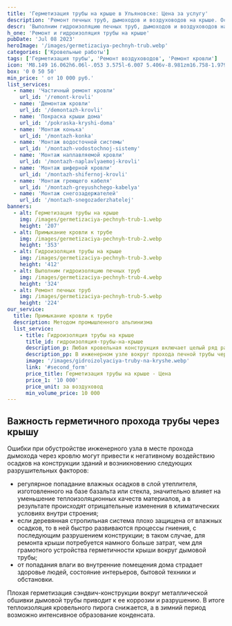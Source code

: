 ```yaml
---
title: 'Герметизация трубы на крыше в Ульяновске: Цена за услугу'
description: 'Ремонт печных труб, дымоходов и воздуховодов на крыше. Осуществляем гидроизоляцию и герметизацию воздуховодов. Цена от 10 000 руб. Звоните!'
descr: 'Выполним гидроизоляцию печных труб, дымоходов и воздуховодов на крыше под ключ.'
h_one: 'Ремонт и гидроизоляция трубы на крыше'
pubDate: 'Jul 08 2023'
heroImage: '/images/germetizaciya-pechnyh-trub.webp'
categories: ['Кровельные работы']
tags: ['Герметизация трубы', 'Ремонт воздуховодов', 'Ремонт кровли']
icon: 'M8.149 16.062h6.06l-.053 3.575l-6.007 5.406v-8.981zm16.758-1.979L1 35.169L3.52 38l21.485-18.954L46.486 38L49 35.169L25.097 14.083L25 14l-.093.083z'
box: '0 0 50 50'
min_price: ' от 10 000 руб.'
list_services:
  - name: 'Частичный ремонт кровли'
    url_id: '/remont-krovli'
  - name: 'Демонтаж кровли'
    url_id: '/demontazh-krovli'
  - name: 'Покраска крыши дома'
    url_id: '/pokraska-kryshi-doma'
  - name: 'Монтаж конька'
    url_id: '/montazh-konka'
  - name: 'Монтаж водосточной системы'
    url_id: '/montazh-vodostochnoj-sistemy'
  - name: 'Монтаж наплавляемой кровли'
    url_id: '/montazh-naplavlyaemoj-krovli'
  - name: 'Монтаж шиферной кровли'
    url_id: '/montazh-shifernoj-krovli'
  - name: 'Монтаж греющего кабеля'
    url_id: '/montazh-greyushchego-kabelya'
  - name: 'Монтаж снегозадержателей'
    url_id: '/montazh-snegozaderzhatelej'
banners:
  - alt: Герметизация трубы на крыше
    img: /images/germetizaciya-pechnyh-trub-1.webp
    height: '207'
  - alt: Примыкание кровли к трубе
    img: /images/germetizaciya-pechnyh-trub-2.webp
    height: '353'
  - alt: Гидроизоляция трубы на крыше
    img: /images/germetizaciya-pechnyh-trub-3.webp
    height: '412'
  - alt: Выполним гидроизоляцию печных труб
    img: /images/germetizaciya-pechnyh-trub-4.webp
    height: '324'
  - alt: Ремонт печных труб
    img: /images/germetizaciya-pechnyh-trub-5.webp
    height: '224'
our_service:
  title: Примыкание кровли к трубе
  description: Методом промышленного альпинизма
  list_service:
    - title: Гидроизоляция трубы на крыше
      title_id: гидроизоляция-трубы-на-крыше
      description_p: Любая кровельная конструкция включает целый ряд различных элементов, соединенных в сложную конструкцию. Профессиональное исполнение инженерного решения крыши обеспечивает сохранение целостности здания и комфортных условий проживания в нем. Особого внимания и специальной подготовки требует правильное обустройство дымовой трубы в месте ее соединения с кровельным покрытием.
      description_pp: В инженерном узле вокруг прохода печной трубы через кровлю встречается несколько разновидностей строительных материалов. От различного состава кровельного пирога и вида дымовой трубы зависит выбор нужного технического решения для долговечности, надежной герметизации и безопасной эксплуатации конструкций крыши.
      image: '/images/gidroizolyaciya-truby-na-kryshe.webp'
      link: '#second_form'
      price_title: Герметизация трубы на крыше - Цена
      price_1: '10 000'
      price_unit: за воздуховод
      min_volume_price: 10 000
---
```


## Важность герметичного прохода трубы через крышу

Ошибки при обустройстве инженерного узла в месте прохода дымохода через кровлю могут привести к негативному воздействию осадков на конструкции зданий и возникновению следующих разрушительных факторов:

- регулярное попадание влажных осадков в слой утеплителя, изготовленного на базе базальта или стекла, значительно влияет на уменьшение теплоизоляционных качеств материалов, а в результате происходят отрицательные изменения в климатических условиях внутри строения;
- если деревянная стропильная система плохо защищена от влажных осадков, то в ней быстро развиваются процессы гниения, с последующим разрушением конструкции; в таком случае, для ремонта крыши потребуется намного больше затрат, чем для грамотного устройства герметичности крыши вокруг дымовой трубы;
- от попадания влаги во внутренние помещения дома страдает здоровье людей, состояние интерьеров, бытовой техники и обстановки.

Плохая герметизация сэндвич-конструкции вокруг металлической обшивки дымовой трубы приводит к ее коррозии и разрушению. В итоге теплоизоляция кровельного пирога снижается, а в зимний период возможно интенсивное образование конденсата.
